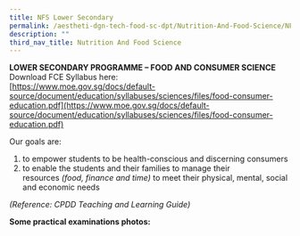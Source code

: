 ```yaml
---
title: NFS Lower Secondary
permalink: /aestheti-dgn-tech-food-sc-dpt/Nutrition-And-Food-Science/NFS-Lower-Secondary/
description: ""
third_nav_title: Nutrition And Food Science
---
```

**LOWER SECONDARY PROGRAMME – FOOD AND CONSUMER SCIENCE**  
Download FCE Syllabus here:  
[https://www.moe.gov.sg/docs/default-source/document/education/syllabuses/sciences/files/food-consumer-education.pdf](https://www.moe.gov.sg/docs/default-source/document/education/syllabuses/sciences/files/food-consumer-education.pdf)

Our goals are:

1.  to empower students to be health-conscious and discerning consumers
2.  to enable the students and their families to manage their resources _(food, finance and time)_ to meet their physical, mental, social and economic needs

_(Reference: CPDD Teaching and Learning Guide)_

**Some practical examinations photos:**